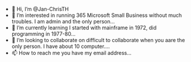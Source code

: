 - 👋 Hi, I’m @Jan-ChrisTH
- 👀 I’m interested in running 365 Microsoft Small Business without much troubles.  I am admin and the only person...
- 🌱 I’m currently learning I started with mainframe in 1972, did programming in 1977-80...
- 💞️ I’m looking to collaborate on difficult to collaborate when you aare the only person. I have about 10 computer....
- 📫 How to reach me you have my email address...

<!---
Jan-ChrisTH/Jan-ChrisTH is a ✨ special ✨ repository because its `README.md` (this file) appears on your GitHub profile.
You can click the Preview link to take a look at your changes.
--->
